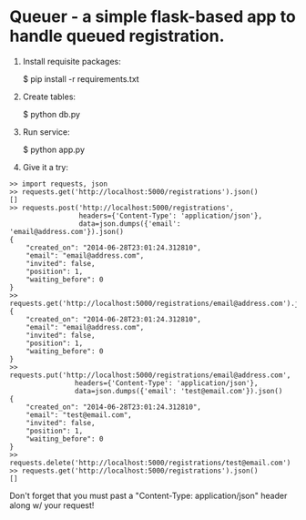 Queuer - a simple flask-based app to handle queued registration.
===================

1. Install requisite packages:

    $ pip install -r requirements.txt

2. Create tables:

    $ python db.py

3. Run service:

    $ python app.py

4. Give it a try:

```
>> import requests, json
>> requests.get('http://localhost:5000/registrations').json()
[]
>> requests.post('http://localhost:5000/registrations',
                 headers={'Content-Type': 'application/json'},
                 data=json.dumps({'email': 'email@address.com'}).json()
{
    "created_on": "2014-06-28T23:01:24.312810", 
    "email": "email@address.com", 
    "invited": false, 
    "position": 1, 
    "waiting_before": 0
}
>> requests.get('http://localhost:5000/registrations/email@address.com').json()
{
    "created_on": "2014-06-28T23:01:24.312810", 
    "email": "email@address.com", 
    "invited": false, 
    "position": 1, 
    "waiting_before": 0
}
>> requests.put('http://localhost:5000/registrations/email@address.com',
                headers={'Content-Type': 'application/json'},
                data=json.dumps({'email': 'test@email.com'}).json()
{
    "created_on": "2014-06-28T23:01:24.312810", 
    "email": "test@email.com", 
    "invited": false, 
    "position": 1, 
    "waiting_before": 0
}
>> requests.delete('http://localhost:5000/registrations/test@email.com')
>> requests.get('http://localhost:5000/registrations').json()
[]
```

Don't forget that you must past a "Content-Type: application/json" header along
w/ your request!
